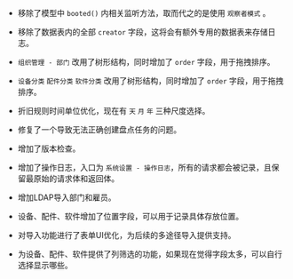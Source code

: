 - 移除了模型中 `booted()` 内相关监听方法，取而代之的是使用 `观察者模式` 。

- 移除了数据表内的全部 `creator` 字段，这将会有额外专用的数据表来存储日志。

- `组织管理 - 部门` 改用了树形结构，同时增加了 `order` 字段，用于拖拽排序。

- `设备分类` `配件分类` `软件分类` 改用了树形结构，同时增加了 `order` 字段，用于拖拽排序。

- 折旧规则时间单位优化，现在有 `天` `月` `年` 三种尺度选择。

- 修复了一个导致无法正确创建盘点任务的问题。

- 增加了版本检查。

- 增加了操作日志，入口为 `系统设置 - 操作日志`，所有的请求都会被记录，且保留最原始的请求体和返回体。

- 增加LDAP导入部门和雇员。

- 设备、配件、软件增加了位置字段，可以用于记录具体存放位置。

- 对导入功能进行了表单UI优化，为后续的多途径导入提供支持。

- 为设备、配件、软件提供了列筛选的功能，如果现在觉得字段太多，可以自行选择显示哪些。

